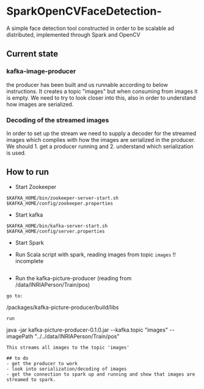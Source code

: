 # SparkOpenCVFaceDetection-
A simple face detection tool constructed in order to be scalable ad distributed, implemented through Spark and OpenCV


## Current state

### kafka-image-producer
the producer has been built and us runnable according to below instructions. It creates a topic "images" but when consuming from images it is empty. We need to try to look closer into this, also in order to understand how images are serialized.


### Decoding of the streamed images
In order to set up the stream we need to supply a decoder for the streamed images which complies with how the images are serialized in the producer. We should 1. get a producer running and 2. understand which serialization is used.


## How to run

- Start Zookeeper
```
$KAFKA_HOME/bin/zookeeper-server-start.sh $KAFKA_HOME/config/zookeeper.properties
```

- Start kafka
```
$KAFKA_HOME/bin/kafka-server-start.sh $KAFKA_HOME/config/server.properties
```

- Start Spark


- Run Scala script with spark, reading images from topic `images`
!! incomplete
```

```

- Run the kafka-picture-producer
(reading from /data/INRIAPerson/Train/pos)
```
go to:
```
/packages/kafka-picture-producer/build/libs
```
run
```
java -jar kafka-picture-producer-0.1.0.jar --kafka.topic "images" --imagePath "../../data/INRIAPerson/Train/pos"
```
This streams all images to the topic 'images'

## to do
- get the producer to work
- look into serialization/decoding of images
- get the connection to spark up and running and show that images are streamed to spark. 
